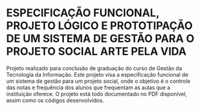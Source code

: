 # ESPECIFICAÇÃO FUNCIONAL, PROJETO LÓGICO E PROTOTIPAÇÃO DE UM SISTEMA DE GESTÃO PARA O PROJETO SOCIAL ARTE PELA VIDA
 Projeto realizado para conclusão de graduação do curso de Gestão da Tecnologia da Informação.
 Este projeto visa a especificação funcional de um sistema de gestão para um projeto social, onde o objetivo é o controle das notas e frequência dos alunos que frequentam as aulas que a instituição oferece.
 O projeto está todo documentado no PDF disponível, assim como os códigos desenvolvidos.
